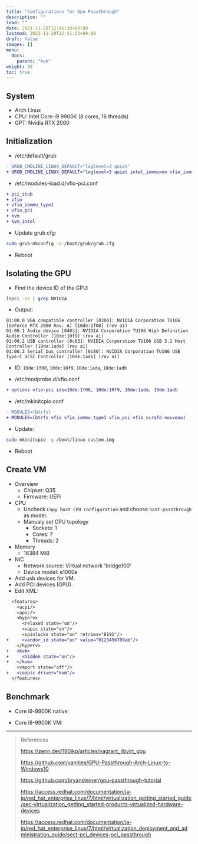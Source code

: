 ```yaml
---
title: "Configurations for Gpu Passthrough"
description: ""
lead: ""
date: 2021-11-29T12:41:33+09:00
lastmod: 2021-11-29T12:41:33+09:00
draft: false
images: []
menu: 
  docs:
    parent: "kvm"
weight: 30
toc: true
---
```


## System

- Arch Linux
- CPU: Intel Core-i9 9900K (8 cores, 16 threads)
- GPT: Nvidia RTX 2060

## Initialization

- /etc/default/grub

```diff
- GRUB_CMDLINE_LINUX_DEFAULT="loglevel=3 quiet"
+ GRUB_CMDLINE_LINUX_DEFAULT="loglevel=3 quiet intel_iommu=on vfio_iommu_type1.allow_unsafe_interrupts=1 iommu=pt"

```

- /etc/modules-load.d/vfio-pci.conf

```diff
+ pci_stub
+ vfio
+ vfio_iommu_type1
+ vfio_pci
+ kvm
+ kvm_intel
```

- Update grub.cfg:

```sh
sudo grub-mkconfig -o /boot/grub/grub.cfg
```

- Reboot

## Isolating the GPU

- Find the device ID of the GPU:

```sh
lspci -nn | grep NVIDIA
```

- Output:

```text
01:00.0 VGA compatible controller [0300]: NVIDIA Corporation TU106 [GeForce RTX 2060 Rev. A] [10de:1f08] (rev a1)
01:00.1 Audio device [0403]: NVIDIA Corporation TU106 High Definition Audio Controller [10de:10f9] (rev a1)
01:00.2 USB controller [0c03]: NVIDIA Corporation TU106 USB 3.1 Host Controller [10de:1ada] (rev a1)
01:00.3 Serial bus controller [0c80]: NVIDIA Corporation TU106 USB Type-C UCSI Controller [10de:1adb] (rev a1)
```

- ID: `10de:1f08`, `10de:10f9`, `10de:1ada`, `10de:1adb`

- /etc/modprobe.d/vfio.conf

```diff
+ options vfio-pci ids=10de:1f08, 10de:10f9, 10de:1ada, 10de:1adb
```

- /etc/mkinitcpio.conf

```diff
- MODULES=(btrfs)
+ MODULES=(btrfs vfio vfio_iommu_type1 vfio_pci vfio_virqfd nouveau)
```

- Update:

```sh
sudo mkinitcpio -g /boot/linux-custom.img
```

- Reboot

## Create VM

- Overview
  - Chipset: Q35
  - Firmware: UEFI
- CPU
  - Uncheck `Copy host CPU configuration` and choose `host-passthrough` as model.
  - Manualy set CPU topology
    - Sockets: 1
    - Cores: 7
    - Threads: 2
- Memory
  - 16384 MiB
- NIC
  - Network source: Virtual network 'bridge100'
  - Device model: e1000e
- Add usb devices for VM.
- Add PCI devices (GPU).
- Edit XML:

```diff
  <features>
    <acpi/>
    <apic/>
    <hyperv>
      <relaxed state="on"/>
      <vapic state="on"/>
      <spinlocks state="on" retries="8191"/>
+     <vendor_id state="on" value="0123456789ab"/>
    </hyperv>
+   <kvm>
+     <hidden state="on"/>
+   </kvm>
    <vmport state="off"/>
+   <ioapic driver="kvm"/>
  </features>
```

## Benchmark

- Core i9-9900K native:

<!-- ![Core-i9-9900K-native](https://github.com/Forest0923/memo/blob/master/images/ffbench_i9-9900k_native.png) -->

- Core i9-9900K VM:

<!-- ![Core-i9-9900K-VM](https://github.com/Forest0923/memo/blob/master/images/ffbench_i9-9900k_vm_h.png) -->
<!-- ![Core-i9-9900K-VM-taskmanager](https://github.com/Forest0923/memo/blob/master/images/ffbench_i9-9900k_vm_h_taskmanager.png) -->

---

> References
>
> <https://zenn.dev/190ikp/articles/vagrant_libvirt_gpu>
>
> <https://github.com/vanities/GPU-Passthrough-Arch-Linux-to-Windows10>
>
> <https://github.com/bryansteiner/gpu-passthrough-tutorial>
>
> <https://access.redhat.com/documentation/ja-jp/red_hat_enterprise_linux/7/html/virtualization_getting_started_guide/sec-virtualization_getting_started-products-virtualized-hardware-devices>
>
> <https://access.redhat.com/documentation/ja-jp/red_hat_enterprise_linux/7/html/virtualization_deployment_and_administration_guide/sect-pci_devices-pci_passthrough>
